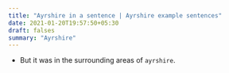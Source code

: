 ```yaml
---
title: "Ayrshire in a sentence | Ayrshire example sentences"
date: 2021-01-20T19:57:50+05:30
draft: falses
summary: "Ayrshire"
---
```

- But it was in the surrounding areas of `ayrshire`.
                 

